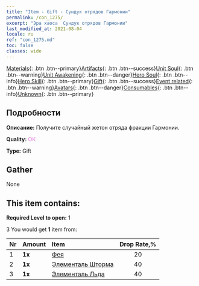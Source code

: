 ```yaml
---
title: "Item - Gift - Сундук отрядов Гармонии"
permalink: /con_1275/
excerpt: "Эра хаоса  Сундук отрядов Гармонии"
last_modified_at: 2021-08-04
locale: ru
ref: "con_1275.md"
toc: false
classes: wide
---
```

 [Materials](/ItemsRU/){: .btn .btn--primary}[Artifacts](/ItemsRU/Artifacts/){: .btn .btn--success}[Unit Soul](/ItemsRU/UnitSoul/){: .btn .btn--warning}[Unit Awakening](/ItemsRU/UnitAwakening/){: .btn .btn--danger}[Hero Soul](/ItemsRU/HeroSoul/){: .btn .btn--info}[Hero Skill](/ItemsRU/HeroSkill/){: .btn .btn--primary}[Gift](/ItemsRU/Gift/){: .btn .btn--success}[Event related](/ItemsRU/Events/){: .btn .btn--warning}[Avatars](/ItemsRU/Avatars/){: .btn .btn--danger}[Consumables](/ItemsRU/Consumables/){: .btn .btn--info}[Unknown](/ItemsRU/Unknown/){: .btn .btn--primary}

## Подробности
 **Описание:** Получите случайный жетон отряда фракции Гармонии.

 **Quality:** <span style="color: #DA70D6">OK</span>

 **Type:** Gift

## Gather

  None

## This item contains:

 **Required Level to open:** 1

 3 You would get **1** item  from:

  | Nr | Amount |     Item    | Drop Rate,% |
  |:---|:-------|:------------|:---------:|
  | 1 |  **1x** | [Фея](/ItemsRU/unt_262/) | 20 | 
  | 2 |  **1x** | [Элементаль Шторма](/ItemsRU/unt_263/) | 40 | 
  | 3 |  **1x** | [Элементаль Льда](/ItemsRU/unt_264/) | 40 | 

